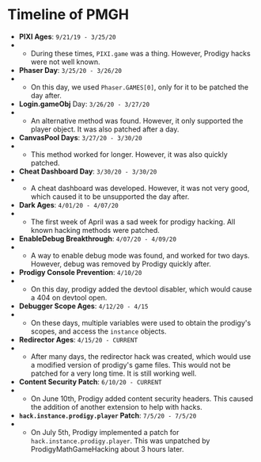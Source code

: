# Timeline of PMGH

-   **PIXI Ages**: `9/21/19 - 3/25/20`
-   -   During these times, `PIXI.game` was a thing. However, Prodigy hacks were not well known.
-   **Phaser Day**: `3/25/20 - 3/26/20`
-   -   On this day, we used `Phaser.GAMES[0]`, only for it to be patched the day after.
-   **Login.gameObj** Day: `3/26/20 - 3/27/20`
-   -   An alternative method was found. However, it only supported the player object. It was also patched after a day.
-   **CanvasPool Days**: `3/27/20 - 3/30/20`
-   -   This method worked for longer. However, it was also quickly patched.
-   **Cheat Dashboard Day**: `3/30/20 - 3/30/20`
-   -   A cheat dashboard was developed. However, it was not very good, which caused it to be unsupported the day after.
-   **Dark Ages**: `4/01/20 - 4/07/20`
-   -   The first week of April was a sad week for prodigy hacking. All known hacking methods were patched.
-   **EnableDebug Breakthrough**: `4/07/20 - 4/09/20`
-   -   A way to enable debug mode was found, and worked for two days. However, debug was removed by Prodigy quickly after.
-   **Prodigy Console Prevention**: `4/10/20`
-   -   On this day, prodigy added the devtool disabler, which would cause a 404 on devtool open.
-   **Debugger Scope Ages**: `4/12/20 - 4/15`
-   -   On these days, multiple variables were used to obtain the prodigy's scopes, and access the `instance` objects.
-   **Redirector Ages**: `4/15/20 - CURRENT`
-   -   After many days, the redirector hack was created, which would use a modified version of prodigy's game files. This would not be patched for a very long time. It is still working well.
-   **Content Security Patch**: `6/10/20 - CURRENT`
-   -   On June 10th, Prodigy added content security headers. This caused the addition of another extension to help with hacks.
- **`hack.instance.prodigy.player` Patch**: `7/5/20 - 7/5/20`
-   -   On July 5th, Prodigy implemented a patch for `hack.instance.prodigy.player`. This was unpatched by ProdigyMathGameHacking about 3 hours later.
